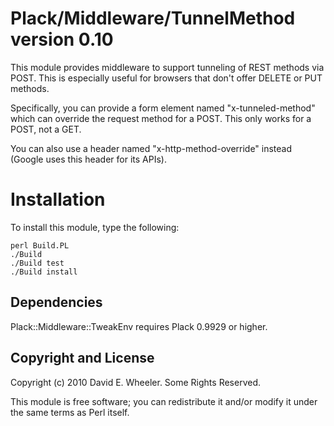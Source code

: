 Plack/Middleware/TunnelMethod version 0.10
==========================================

This module provides middleware to support tunneling of REST methods via
POST. This is especially useful for browsers that don't offer DELETE or
PUT methods. 

Specifically, you can provide a form element named "x-tunneled-method" which
can override the request method for a POST. This only works for a POST, not a
GET.

You can also use a header named "x-http-method-override" instead (Google uses
this header for its APIs).

Installation
============

To install this module, type the following:

    perl Build.PL
    ./Build
    ./Build test
    ./Build install

Dependencies
------------

Plack::Middleware::TweakEnv requires Plack 0.9929 or higher.

Copyright and License
---------------------

Copyright (c) 2010 David E. Wheeler. Some Rights Reserved.

This module is free software; you can redistribute it and/or modify it under
the same terms as Perl itself.
